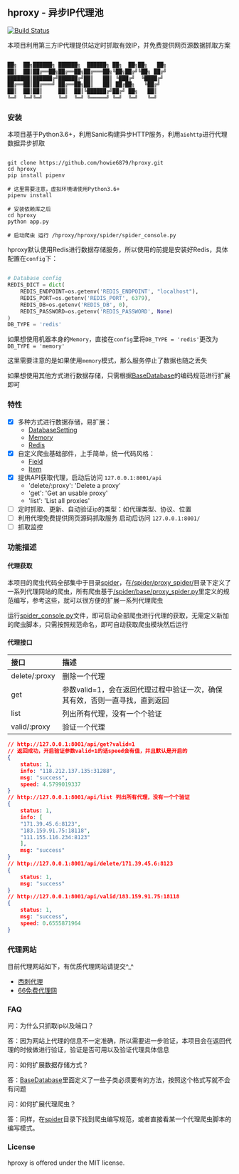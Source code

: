 ## hproxy - 异步IP代理池

[![Build Status](https://travis-ci.org/howie6879/hproxy.svg?branch=master)](https://travis-ci.org/howie6879/hproxy)

本项目利用第三方IP代理提供站定时抓取有效IP，并免费提供网页源数据抓取方案

``` txt

██╗  ██╗██████╗ ██████╗  ██████╗ ██╗  ██╗██╗   ██╗
██║  ██║██╔══██╗██╔══██╗██╔═══██╗╚██╗██╔╝╚██╗ ██╔╝
███████║██████╔╝██████╔╝██║   ██║ ╚███╔╝  ╚████╔╝
██╔══██║██╔═══╝ ██╔══██╗██║   ██║ ██╔██╗   ╚██╔╝
██║  ██║██║     ██║  ██║╚██████╔╝██╔╝ ██╗   ██║
╚═╝  ╚═╝╚═╝     ╚═╝  ╚═╝ ╚═════╝ ╚═╝  ╚═╝   ╚═╝
```

### 安装

本项目基于Python3.6+，利用Sanic构建异步HTTP服务，利用`aiohttp`进行代理数据异步抓取

``` shell

git clone https://github.com/howie6879/hproxy.git
cd hproxy
pip install pipenv

# 这里需要注意，虚拟环境请使用Python3.6+
pipenv install

# 安装依赖库之后
cd hproxy
python app.py

# 启动爬虫 运行 /hproxy/hproxy/spider/spider_console.py
```

hproxy默认使用Redis进行数据存储服务，所以使用的前提是安装好Redis，具体配置在`config`下：

``` python

# Database config
REDIS_DICT = dict(
    REDIS_ENDPOINT=os.getenv('REDIS_ENDPOINT', "localhost"),
    REDIS_PORT=os.getenv('REDIS_PORT', 6379),
    REDIS_DB=os.getenv('REDIS_DB', 0),
    REDIS_PASSWORD=os.getenv('REDIS_PASSWORD', None)
)
DB_TYPE = 'redis'
```

如果想使用机器本身的`Memory`，直接在`config`里将`DB_TYPE = 'redis'`更改为`DB_TYPE = 'memory'`

这里需要注意的是如果使用`memory`模式，那么服务停止了数据也随之丢失

如果想使用其他方式进行数据存储，只需根据[BaseDatabase](https://github.com/howie6879/hproxy/blob/master/hproxy/database/base_database.py)的编码规范进行扩展即可

### 特性

- [x] 多种方式进行数据存储，易扩展：
    - [DatabaseSetting](https://github.com/howie6879/hproxy/blob/master/hproxy/database/db_setting.py)
    - [Memory](https://github.com/howie6879/hproxy/blob/master/hproxy/database/backends/memory_database.py)
    - [Redis](https://github.com/howie6879/hproxy/blob/master/hproxy/database/backends/redis_database.py)
- [x] 自定义爬虫基础部件，上手简单，统一代码风格：
    - [Field](https://github.com/howie6879/hproxy/blob/master/hproxy/spider/base/field.py)
    - [Item](https://github.com/howie6879/hproxy/blob/master/hproxy/spider/base/item.py)
- [x] 提供API获取代理，启动后访问 `127.0.0.1:8001/api`
    - 'delete/:proxy': 'Delete a proxy'
    - 'get': 'Get an usable proxy'
    - 'list': 'List all proxies'
- [ ] 定时抓取、更新、自动验证ip的类型：如代理类型、协议、位置
- [ ] 利用代理免费提供网页源码抓取服务 启动后访问 `127.0.0.1:8001/`
- [ ] 抓取监控

### 功能描述

#### 代理获取

本项目的爬虫代码全部集中于目录[spider](https://github.com/howie6879/hproxy/tree/master/hproxy/spider)，在[/spider/proxy_spider/](https://github.com/howie6879/hproxy/tree/master/hproxy/spider/proxy_spider)目录下定义了一系列代理网站的爬虫，所有爬虫基于[/spider/base/proxy_spider.py](https://github.com/howie6879/hproxy/blob/master/hproxy/spider/base/proxy_spider.py)里定义的规范编写，参考这些，就可以很方便的扩展一系列代理爬虫

运行[spider_console.py](https://github.com/howie6879/hproxy/blob/master/hproxy/spider/spider_console.py)文件，即可启动全部爬虫进行代理的获取，无需定义新加的爬虫脚本，只需按照规范命名，即可自动获取爬虫模块然后运行

#### 代理接口

| 接口          | 描述                                                         |
| :------------ | :----------------------------------------------------------- |
| delete/:proxy | 删除一个代理                                                 |
| get           | 参数valid=1，会在返回代理过程中验证一次，确保其有效，否则一直寻找，直到返回 |
| list          | 列出所有代理，没有一个个验证                                 |
| valid/:proxy  | 验证一个代理                                                 |

``` json
// http://127.0.0.1:8001/api/get?valid=1
// 返回成功，开启验证参数valid=1的话speed会有值，并且默认是开启的
{
    status: 1,
    info: "118.212.137.135:31288",
    msg: "success",
    speed: 4.5799019337
}
// http://127.0.0.1:8001/api/list 列出所有代理，没有一个个验证
{
    status: 1,
    info: [
    "171.39.45.6:8123",
    "183.159.91.75:18118",
    "111.155.116.234:8123"
    ],
    msg: "success"
}
// http://127.0.0.1:8001/api/delete/171.39.45.6:8123
{
    status: 1,
    msg: "success"
}
// http://127.0.0.1:8001/api/valid/183.159.91.75:18118
{
    status: 1,
    msg: "success",
    speed: 0.6555871964
}
```



### 代理网站

目前代理网站如下，有优质代理网站请提交^_^

- [西刺代理](http://www.xicidaili.com/)
- [66免费代理网](http://www.66ip.cn/)

### FAQ

问：为什么只抓取ip以及端口？

答：因为网站上代理的信息不一定准确，所以需要进一步验证，本项目会在返回代理的时候做进行验证，验证是否可用以及验证代理具体信息

问：如何扩展数据存储方式？

答：[BaseDatabase](https://github.com/howie6879/hproxy/blob/master/hproxy/database/base_database.py)里面定义了一些子类必须要有的方法，按照这个格式写就不会有问题

问：如何扩展代理爬虫？

答：同样，在[spider](https://github.com/howie6879/hproxy/tree/master/hproxy/spider)目录下找到爬虫编写规范，或者直接看某一个代理爬虫脚本的编写模式。


### License

hproxy is offered under the MIT license.